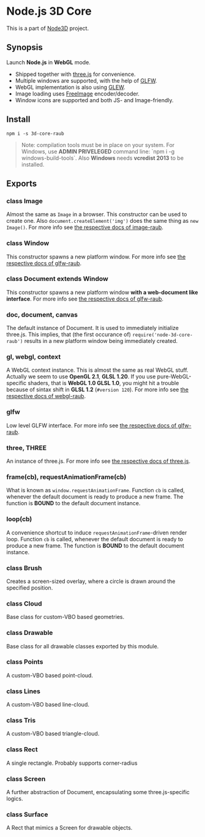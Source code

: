 # Node.js 3D Core

This is a part of [Node3D](https://github.com/node-3d) project.


## Synopsis

Launch **Node.js** in **WebGL** mode.

* Shipped together with [three.js](https://github.com/mrdoob/three.js) for convenience.
* Multiple windows are supported, with the help of [GLFW](http://www.glfw.org/).
* WebGL implementation is also using [GLEW](http://glew.sourceforge.net/).
* Image loading uses [FreeImage](http://freeimage.sourceforge.net/) encoder/decoder.
* Window icons are supported and both JS- and Image-friendly.


## Install

```
npm i -s 3d-core-raub
```

> Note: compilation tools must be in place on your system.
For Windows, use **ADMIN PRIVELEGED** command line:
\`npm i -g windows-build-tools\`.
Also **Windows** needs **vcredist 2013** to be installed.


## Exports


### class Image

Almost the same as `Image` in a browser. This constructor can be used to create one.
Also `document.createElement('img')` does the same thing as `new Image()`.
For more info see
[the respective docs of image-raub](https://github.com/node-3d/image-raub#image-for-nodejs).


### class Window

This constructor spawns a new platform window.
For more info see
[the respective docs of glfw-raub](https://github.com/node-3d/glfw-raub#class-window).


### class Document extends Window

This constructor spawns a new platform window **with a web-document like interface**.
For more info see
[the respective docs of glfw-raub](https://github.com/node-3d/glfw-raub#class-document).


### doc, document, canvas

The default instance of Document. It is used to immediately initialize three.js.
This implies, that (the first occurance of) `require('node-3d-core-raub')`
results in a new platform window being immediately created.


### gl, webgl, context

A WebGL context instance. This is almost the same as real WebGL stuff.
Actually we seem to use **OpenGL 2.1**, **GLSL 1.20**. If you use pure-WebGL-specific
shaders, that is **WebGL 1.0 GLSL 1.0**, you might hit a trouble because of sintax shift in
**GLSL 1.2** (`#version 120`). For more info see
[the respective docs of webgl-raub](https://github.com/node-3d/webgl-raub#webgl-for-nodejs).


### glfw

Low level GLFW interface. For more info see
[the respective docs of glfw-raub](https://github.com/node-3d/glfw-raub#glfw-for-nodejs).


### three, THREE

An instance of three.js. For more info see
[the respective docs of three.js](https://github.com/mrdoob/three.js/#threejs).


### frame(cb), requestAnimationFrame(cb)

What is known as `window.requestAnimationFrame`.
Function `cb` is called, whenever the default document is ready to produce a new
frame. The function is **BOUND** to the default document instance.


### loop(cb)

A convenience shortcut to induce `requestAnimationFrame`-driven render loop.
Function `cb` is called, whenever the default document is ready to produce a new
frame. The function is **BOUND** to the default document instance.


### class Brush

Creates a screen-sized overlay, where a circle is drawn around the specified position.


### class Cloud

Base class for custom-VBO based geometries.


### class Drawable

Base class for all drawable classes exported by this module.


### class Points

A custom-VBO based point-cloud.


### class Lines

A custom-VBO based line-cloud.


### class Tris

A custom-VBO based triangle-cloud.


### class Rect

A single rectangle. Probably supports corner-radius


### class Screen

A further abstraction of Document, encapsulating some three.js-specific logics.


### class Surface

A Rect that mimics a Screen for drawable objects.
